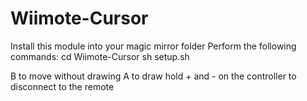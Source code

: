 # Wiimote-Cursor
Install this module into your magic mirror folder
Perform the following commands:
cd Wiimote-Cursor
sh setup.sh

B to move without drawing
A to draw
hold + and - on the controller to disconnect to the remote

